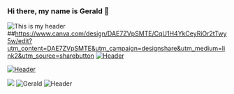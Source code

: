 ### Hi there, my name is Gerald 👋

<!--
**kiancarson99/kiancarson99** is a ✨ _special_ ✨ repository because its `README.md` (this file) appears on your GitHub profile.

Here are some ideas to get you started:

- 🔭 I’m currently working on ...
- 🌱 I’m currently learning ...
- 👯 I’m looking to collaborate on ...
- 🤔 I’m looking for help with ...
- 💬 Ask me about ...
- 📫 How to reach me: ...
- 😄 Pronouns: ...
- ⚡ Fun fact: ...
-->

![This is my header](https://www.canva.com/design/DAE7ZVpSMTE/CqU1H4YkCeyRiOr2tTwy5w/edit?utm_content=DAE7ZVpSMTE&utm_campaign=designshare&utm_medium=link2&utm_source=sharebutton)
##https://www.canva.com/design/DAE7ZVpSMTE/CqU1H4YkCeyRiOr2tTwy5w/edit?utm_content=DAE7ZVpSMTE&utm_campaign=designshare&utm_medium=link2&utm_source=sharebutton
[![Header](https://www.canva.com/design/DAE7ZVpSMTE/CqU1H4YkCeyRiOr2tTwy5w/edit?utm_content=DAE7ZVpSMTE&utm_campaign=designshare&utm_medium=link2&utm_source=sharebutton "Header")](https://some-url.dev/)

[![Header](https://raw.githubusercontent.com/MartinHeinz/<OWNER>/<OWNER>/readme_header.png "Header")](https://some-url.dev/)


![](https://img.shields.io/youtube/views/NEdOCvexyck?label=Gerald&logoColor=yellow&style=social)
![Gerald](https://static.wikia.nocookie.net/disney/images/6/6c/Gerald_Sea_Lion.png/revision/latest/top-crop/width/360/height/360?cb=20160601234240) 
![Header](https://www.canva.com/design/DAE7ZVpSMTE/CqU1H4YkCeyRiOr2tTwy5w/view?utm_content=DAE7ZVpSMTE&utm_campaign=designshare&utm_medium=link2&utm_source=sharebutton)
